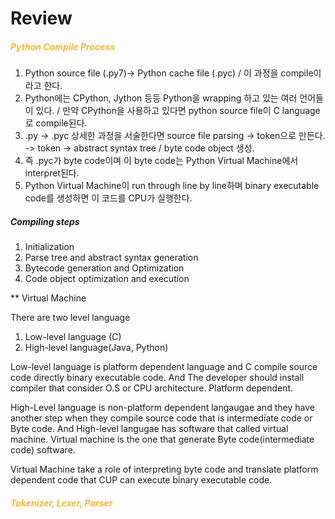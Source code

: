

# Review

##### <span style='color:#f7b731'>Python Compile Process</span>

1. Python source file (.py7)-> Python cache file (.pyc) / 이 과정을 compile이라고 한다.
2. Python에는 CPython, Jython 등등 Python을 wrapping 하고 있는 여러 언어들이 있다. / 만약 CPython을 사용하고 있다면 python source file이 C language로 compile된다.
3. .py -> .pyc 상세한 과정을 서술한다면 source file parsing -> token으로 만든다. -> token -> abstract syntax tree / byte code object 생성.
4. 즉 .pyc가 byte code이며 이 byte code는 Python Virtual Machine에서 interpret된다.
5. Python Virtual Machine이 run through line by line하며 binary executable code를 생성하면 이 코드를 CPU가 실행한다.


##### Compiling steps

1. Initialization
2. Parse tree and abstract syntax generation
3. Bytecode generation and Optimization
4. Code object optimization and execution



** Virtual Machine

There are two level language
1. Low-level language (C)
2. High-level language(Java, Python)

Low-level language is platform dependent language and C compile source code directly binary executable code. And The developer should install compiler that consider O.S or CPU architecture. Platform dependent.

High-Level language is non-platform dependent langaugae and they have another step when they compile source code that is intermediate code or Byte code.
And High-level langugae has software that called virtual machine. Virtual machine is the one that generate Byte code(intermediate code) software.

Virtual Machine take a role of interpreting byte code and translate platform dependent code that CUP can execute binary executable code.


##### <span style='color:#f7b731'>Tokenizer, Lexer, Parser</span>

